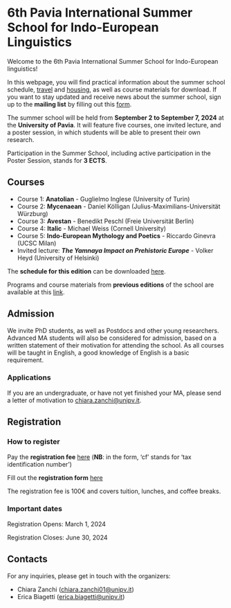 # 6th Pavia International Summer School for Indo-European Linguistics

Welcome to the 6th Pavia International Summer School for Indo-European linguistics!

In this webpage, you will find practical information about the summer school schedule, [travel](getting_to_pv.md) and [housing](https://github.com/unipv-larl/6th-Pavia-International-Summer-School-for-Indo-European-Linguistics/blob/main/Housing.pdf), as well as course materials for download.
If you want to stay updated and receive news about the summer school, sign up to the **mailing list** by filling out this [form](https://forms.gle/2NhkVYcjGFwPLg546).

The summer school will be held from **September 2 to September 7, 2024** at the **University of Pavia**. It will feature five courses, one invited lecture, and a poster session, in which students will be able to present their own research.

Participation in the Summer School, including active participation in the Poster Session, stands for **3 ECTS**.

## Courses

- Course 1: **Anatolian** - Guglielmo Inglese (University of Turin)
- Course 2: **Mycenaean** - Daniel Kölligan (Julius-Maximilians-Universität Würzburg)
- Course 3: **Avestan** - Benedikt Peschl (Freie Universität Berlin)
- Course 4: **Italic** - Michael Weiss (Cornell University)
- Course 5: **Indo-European Mythology and Poetics** - Riccardo Ginevra (UCSC Milan)
- Invited lecture: ***The Yamnaya Impact on Prehistoric Europe*** - Volker Heyd (University of Helsinki)

The **schedule for this edition** can be downloaded [here](https://github.com/unipv-larl/6th-Pavia-International-Summer-School-for-Indo-European-Linguistics/blob/main/Course-schedule_2024.pdf).

Programs and course materials from **previous editions** of the school are available at this [link](http://indoeuropean.wikidot.com).

## Admission

We invite PhD students, as well as Postdocs and other young researchers. Advanced MA students will also be considered for admission, based on a written statement of their motivation for attending the school. As all courses will be taught in English, a good knowledge of English is a basic requirement. 

### Applications

If you are an undergraduate, or have not yet finished your MA, please send a letter of motivation to chiara.zanchi@unipv.it.

## Registration 

### How to register 

Pay the **registration fee** [here](https://unipv.pagoatenei.cineca.it/frontoffice/modellopagamento?id=1424&lang=it) (**NB**: in the form, ‘cf’ stands for ‘tax identification number’) 

Fill out the **registration form** [here](https://forms.gle/rUU3DteHzk7xCAVU8)

The registration fee is 100€ and covers tuition, lunches, and coffee breaks.

### Important dates
Registration Opens: March 1, 2024

Registration Closes: June 30, 2024

## Contacts
For any inquiries, please get in touch with the organizers:
- Chiara Zanchi (chiara.zanchi01@unipv.it)
- Erica Biagetti (erica.biagetti@unipv.it)


